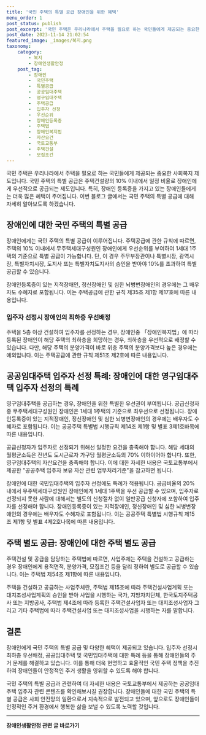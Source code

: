 ```yaml
---
title: '국민 주택의 특별 공급 장애인을 위한 혜택'
menu_order: 1
post_status: publish
post_excerpt: '국민 주택은 우리나라에서 주택을 필요로 하는 국민들에게 제공되는 중요한 사회복지 제도입니다. 국민 주택의 특별 공급은 주택건설량의 10  이내에서 일정 비율로 장애인에게 우선적으로 공급되는 제도입니다. 특히, 장애인 등록증을 가지고 있는 장애인들에게는 더욱 많은 혜택이 주어집니다. 이번 블로그 글에서는 국민 주택의 특별 공급에 대해 자세히 알아보도록 하겠습니다.'
post_date: 2023-11-14 21:02:54
featured_image: _images/복지.png
taxonomy:
    category:
        - 복지
        - 장애인생활안정
    post_tag:
        - 장애인
        -  국민주택
        -  특별공급
        -  공공임대주택
        -  영구임대주택
        -  주택공급
        -  입주자 선정
        -  우선순위
        -  장애인등록증
        -  주택법
        -  장애인복지법
        -  자산요건
        -  국토교통부
        -  주택건설
        -  모집조건
---
```



국민 주택은 우리나라에서 주택을 필요로 하는 국민들에게 제공되는 중요한 사회복지 제도입니다. 국민 주택의 특별 공급은 주택건설량의 10% 이내에서 일정 비율로 장애인에게 우선적으로 공급되는 제도입니다. 특히, 장애인 등록증을 가지고 있는 장애인들에게는 더욱 많은 혜택이 주어집니다. 이번 블로그 글에서는 국민 주택의 특별 공급에 대해 자세히 알아보도록 하겠습니다.

## 장애인에 대한 국민 주택의 특별 공급

장애인에게는 국민 주택의 특별 공급이 이루어집니다. 주택공급에 관한 규칙에 따르면, 주택의 10% 이내에서 무주택세대구성원인 장애인에게 우선순위를 부여하여 1세대 1주택의 기준으로 특별 공급이 가능합니다. 단, 이 경우 주무부장관이나 특별시장, 광역시장, 특별자치시장, 도지사 또는 특별자치도지사의 승인을 받아야 10%를 초과하여 특별 공급할 수 있습니다.

장애인등록증이 있는 지적장애인, 정신장애인 및 심한 뇌병변장애인의 경우에는 그 배우자도 수혜자로 포함됩니다. 이는 주택공급에 관한 규칙 제35조 제1항 제17호에 따른 내용입니다.

### 입주자 선정시 장애인의 최하층 우선배정

주택을 5층 이상 건설하여 입주자를 선정하는 경우, 장애인중 「장애인복지법」에 따라 등록된 장애인이 해당 주택의 최하층을 희망하는 경우, 최하층을 우선적으로 배정할 수 있습니다. 다만, 해당 주택의 분양가격이 바로 위층 주택의 분양가격보다 높은 경우에는 예외입니다. 이는 주택공급에 관한 규칙 제51조 제2호에 따른 내용입니다.

## 공공임대주택 입주자 선정 특례: 장애인에 대한 영구임대주택 입주자 선정의 특례

영구임대주택을 공급하는 경우, 장애인을 위한 특별한 우선권이 부여됩니다. 공급신청자 중 무주택세대구성원인 장애인은 1세대 1주택의 기준으로 최우선으로 선정됩니다. 장애인등록증이 있는 지적장애인, 정신장애인 및 심한 뇌병변장애인의 경우에는 배우자도 수혜자로 포함됩니다. 이는 공공주택 특별법 시행규칙 제14조 제1항 및 별표 3제1호바목에 따른 내용입니다.

공급신청자가 입주자로 선정되기 위해선 일정한 요건을 충족해야 합니다. 해당 세대의 월평균소득은 전년도 도시근로자 가구당 월평균소득의 70% 이하이어야 합니다. 또한, 영구임대주택의 자산요건을 충족해야 합니다. 이에 대한 자세한 내용은 국토교통부에서 제공한 "공공주택 입주자 보유 자산 관련 업무처리기준"을 참고하면 됩니다.

장애인에 대한 국민임대주택의 입주자 선정에도 특례가 적용됩니다. 공급비율의 20% 내에서 무주택세대구성원인 장애인에게 1세대 1주택을 우선 공급할 수 있으며, 입주자로 선정되지 못한 사람에 대해서는 별도의 신청절차 없이 일반공급 신청자에 포함하여 입주자를 선정해야 합니다. 장애인등록증이 있는 지적장애인, 정신장애인 및 심한 뇌병변장애인의 경우에는 배우자도 수혜자로 포함됩니다. 이는 공공주택 특별법 시행규칙 제15조 제1항 및 별표 4제2호나목에 따른 내용입니다.

## 주택 별도 공급: 장애인에 대한 주택 별도 공급

주택건설 및 공급을 담당하는 주택법에 따르면, 사업주체는 주택을 건설하고 공급하는 경우 장애인에게 용적면적, 분양가격, 모집조건 등을 달리 정하여 별도로 공급할 수 있습니다. 이는 주택법 제54조 제1항에 따른 내용입니다.

주택을 건설하고 공급하는 사업주체란, 주택법 제15조에 따라 주택건설사업계획 또는 대지조성사업계획의 승인을 받아 사업을 시행하는 국가, 지방자치단체, 한국토지주택공사 또는 지방공사, 주택법 제4조에 따라 등록한 주택건설사업자 또는 대지조성사업자 그리고 기타 주택법에 따라 주택건설사업 또는 대지조성사업을 시행하는 자를 말합니다.

## 결론

장애인에게 국민 주택의 특별 공급 및 다양한 혜택이 제공되고 있습니다. 입주자 선정시 최하층 우선배정, 공공임대주택 및 국민임대주택에 대한 특례 등을 통해 장애인들의 주거 문제를 해결하고 있습니다. 이를 통해 더욱 현명하고 효율적인 국민 주택 정책을 추진하여 장애인들이 안정적인 주거 생활을 영위할 수 있도록 해야 합니다.

국민 주택의 특별 공급과 관련하여 더 자세한 내용은 국토교통부에서 제공하는 공공임대주택 입주자 관련 콘텐츠를 확인해보시길 권장합니다. 장애인들에 대한 국민 주택의 특별 공급은 사회 안전망의 일환으로서 지속적으로 발전되고 있으며, 앞으로도 장애인들이 안정적인 주거 환경에서 행복한 삶을 보낼 수 있도록 노력할 것입니다.
<!-- wp:separator -->
<hr class="wp-block-separator has-alpha-channel-opacity"/>
<!-- /wp:separator -->

<!-- wp:group {"backgroundColor":"base","layout":{"type":"constrained"}} -->
<div class="wp-block-group has-base-background-color has-background"><!-- wp:paragraph {"align":"center","fontSize":"medium"} -->
<p class="has-text-align-center has-large-font-size"><strong>장애인생활안정 관련 글 바로가기</strong></p>
<!-- /wp:paragraph -->


<!-- wp:latest-posts
{"categories":[{"id":22556,"count":19,"description":"","link":"https://uknowlaw.com/category/%ec%9e%a5%ec%95%a0%ec%9d%b8%ec%83%9d%ed%99%9c%ec%95%88%ec%a0%95/","name":"장애인생활안정","slug":"장애인생활안정","taxonomy":"category","parent":0,"meta":[],"_links":{"self":[{"href":"https://uknowlaw.com/wp-json/wp/v2/categories/22556"}],"collection":[{"href":"https://uknowlaw.com/wp-json/wp/v2/categories"}],"about":[{"href":"https://uknowlaw.com/wp-json/wp/v2/taxonomies/category"}],"wp:post_type":[{"href":"https://uknowlaw.com/wp-json/wp/v2/posts?categories=22556"}],"curies":[{"name":"wp","href":"https://api.w.org/{rel}","templated":true}]}}],"postsToShow":100,"excerptLength":28,"postLayout":"grid","columns":2,"featuredImageAlign":"left","featuredImageSizeSlug":"large","fontSize":"small"} /--></div>
<!-- /wp:group -->